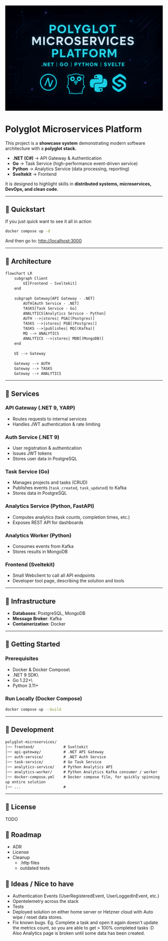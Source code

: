 ![polygot microservices](polygot-microservices.png)
# Polyglot Microservices Platform

This project is a **showcase system** demonstrating modern software
architecture with a **polyglot stack.**
- **.NET (C#)** → API Gateway & Authentication
- **Go** → Task Service (high-performance event-driven service)
- **Python** → Analytics Service (data processing, reporting)
- **Sveltekit** → Frontend

It is designed to highlight skills in **distributed systems,
microservices, DevOps, and clean code**.

------------------------------------------------------------------------

## 🔹 Quickstart

If you just quick want to see it all in action

```bash
docker compose up -d
```

And then go to: [http://localhost:3000](http://localhost:3000)


------------------------------------------------------------------------

## 🔹 Architecture

``` mermaid
flowchart LR
    subgraph Client
        UI[Frontend - Sveltekit]
    end

    subgraph Gateway[API Gateway - .NET]
        AUTH[Auth Service - .NET]
        TASKS[Task Service - Go]
        ANALYTICS[Analytics Service - Python]
        AUTH -->|stores| PGA[(Postgres)]
        TASKS -->|stores| PGB[(Postgres)]
        TASKS -->|publishes| MQ[(Kafka)]
        MQ --> ANALYTICS
        ANALYTICS -->|stores| MDB[(MongoDB)]
    end

    UI --> Gateway

    Gateway --> AUTH
    Gateway --> TASKS
    Gateway --> ANALYTICS

```

------------------------------------------------------------------------

## 🔹 Services

### API Gateway (.NET 9, YARP)

-   Routes requests to internal services
-   Handles JWT authentication & rate limiting

### Auth Service (.NET 9)

-   User registration & authentication
-   Issues JWT tokens
-   Stores user data in PostgreSQL

### Task Service (Go)

-   Manages projects and tasks (CRUD)
-   Publishes events (`task_created`, `task_updated`) to Kafka
-   Stores data in PostgreSQL

### Analytics Service (Python, FastAPI)

-   Computes analytics (task counts, completion times, etc.)
-   Exposes REST API for dashboards

### Analytics Worker (Python)

-   Consumes events from Kafka
-   Stores results in MongoDB

### Frontend (Sveltekit)

-   Small Webclient to call all API endpoints
-   Developer tool page, describing the solution and tools


------------------------------------------------------------------------

## 🔹 Infrastructure

-   **Databases**: PostgreSQL, MongoDB
-   **Message Broker**: Kafka
-   **Containerization**: Docker

------------------------------------------------------------------------

## 🔹 Getting Started

### Prerequisites

-   Docker & Docker Compose\
-   .NET 9 SDK\
-   Go 1.22+\
-   Python 3.11+

### Run Locally (Docker Compose)

``` bash
docker compose up --build
```

------------------------------------------------------------------------

## 🔹 Development

    polyglot-microservices/
    │── frontend/             # Sveltekit
    │── api-gateway/          # .NET API Gateway
    │── auth-service/         # .NET Auth Service
    │── task-service/         # Go Task Service
    │── analytics-service/    # Python Analytics API
    │── analytics-worker/     # Python Analytics Kafka consumer / worker
    │── docker-compose.yml    # Docker compose file, for quickly spinning up entire solution
    │── ...                   # 


------------------------------------------------------------------------

## 🔹 License

TODO

## 🔹 Roadmap

* ADR
* License
* Cleanup
    * .http files
    * outdated tests

## 🔹 Ideas / Nice to have

* Authentication Events (UserRegisteredEvent, UserLoggedInEvent, etc.)
* Opentelemetry across the stack
* Tests
* Deployed solution on either home server or Hetzner cloud with Auto wipe / reset data stores.
* Fix known bugs. Eg. Complete a task and open it again doesn't update the metrics count, so you are able to get > 100% completed tasks :D Also Analytics page is broken until some data has been created.